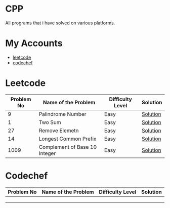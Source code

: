 # CPP

All programs that i have solved on various platforms. 


# My Accounts

 - [leetcode](https://leetcode.com/AbhishekBhonde/)
 - [codechef](https://www.codechef.com/users/abhishek_765)

 
 # Leetcode
 
|Problem No   | Name of the Problem  | Difficulty Level  |  Solution |   
|---|---|---|---|
|   9 | Palindrome Number | Easy | [Solution](https://github.com/abhishekbhonde/Leetcode-Codechef/tree/main/Palindrome%20Number)  |   
| 1 | Two Sum  |  Easy |   [Solution](https://github.com/abhishekbhonde/Leetcode-Codechef/tree/main/Two%20Sum) |
| 27 |  Remove Elemetn |  Easy | [Solution](https://github.com/abhishekbhonde/Leetcode-Codechef/tree/main/Remove%20Element)  |   
| 14 |  Longest Common Prefix | Easy | [Solution](https://github.com/abhishekbhonde/Leetcode-Codechef/tree/main/Longest%20Common%20Prefix) |
|1009| Complement of Base 10 Integer| Easy | [Solution](https://github.com/abhishekbhonde/Leetcode-Codechef/tree/main/Complement%20of%20Base%2010%20Integer) |


# Codechef


 
|Problem No   | Name of the Problem  | Difficulty Level  |  Solution |   
|---|---|---|---|
|  |  |   |   |   
|   |   |   |   |  
|   |   |   |   |   
